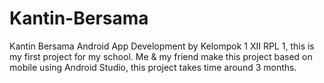 # Kantin-Bersama
Kantin Bersama Android App Development by Kelompok 1 XII RPL 1, this is my first project for my school. Me & my friend make this project based on mobile using Android Studio, this project takes time around 3 months.

